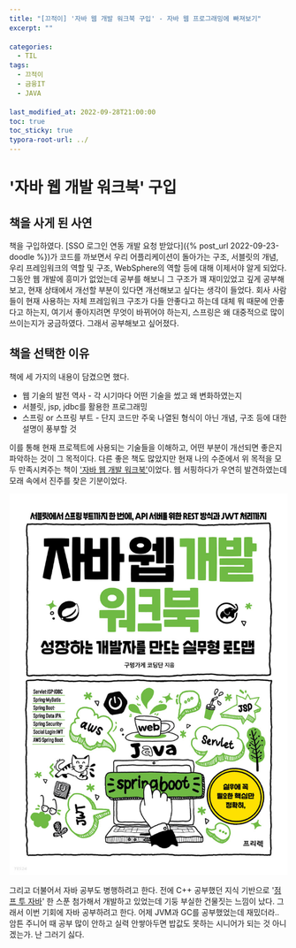 ```yaml
---
title: "[끄적이] '자바 웹 개발 워크북 구입' - 자바 웹 프로그래밍에 빠져보기"
excerpt: ""

categories:
  - TIL
tags:
  - 끄적이
  - 금융IT
  - JAVA
 
last_modified_at: 2022-09-28T21:00:00
toc: true
toc_sticky: true
typora-root-url: ../
---
```




# '자바 웹 개발 워크북' 구입

## 책을 사게 된 사연

책을 구입하였다. [SSO 로그인 연동 개발 요청 받았다]({% post_url 2022-09-23-doodle %})가 코드를 까보면서 우리 어플리케이션이 돌아가는 구조, 서블릿의 개념, 우리 프레임워크의 역할 및 구조, WebSphere의 역할 등에 대해 이제서야 알게 되었다. 그동안 웹 개발에 흥미가 없었는데 공부를 해보니 그 구조가 꽤 재미있었고 깊게 공부해보고, 현재 상태에서 개선할 부분이 있다면 개선해보고 싶다는 생각이 들었다. 회사 사람들이 현재 사용하는 자체 프레임워크 구조가 다들 안좋다고 하는데 대체 뭐 때문에 안좋다고 하는지, 여기서 좋아지려면 무엇이 바뀌어야 하는지, 스프링은 왜 대중적으로 많이 쓰이는지가 궁금하였다. 그래서 공부해보고 싶어졌다. 



## 책을 선택한 이유 

책에 세 가지의 내용이 담겼으면 했다.

- 웹 기술의 발전 역사 - 각 시기마다 어떤 기술을 썼고 왜 변화하였는지
- 서블릿, jsp, jdbc를 활용한 프로그래밍
- 스프링 or 스프링 부트 - 단지 코드만 주욱 나열된 형식이 아닌 개념, 구조 등에 대한 설명이 풍부할 것



이를 통해 현재 프로젝트에 사용되는 기술들을 이해하고, 어떤 부분이 개선되면 좋은지 파악하는 것이 그 목적이다. 다른 좋은 책도 많았지만 현재 나의 수준에서 위 목적을 모두 만족시켜주는 책이 ['자바 웹 개발 워크북'](http://www.yes24.com/Product/Goods/111136639)이었다. 웹 서핑하다가 우연히 발견하였는데 모래 속에서 진주를 찾은 기분이었다.

![자바 웹 개발 워크북](../assets/post_images/2022-09-28-doodle/XL.jpeg)



그리고 더불어서 자바 공부도 병행하려고 한다. 전에 C++ 공부했던 지식 기반으로 '[점프 투 자바](https://wikidocs.net/book/31)' 한 스푼 첨가해서 개발하고 있었는데 기둥 부실한 건물짓는 느낌이 났다. 그래서 이번 기회에 자바 공부하려고 한다. 어제 JVM과 GC를 공부했었는데 재밌더라.. 암튼 주니어 때 공부 많이 안하고 실력 안쌓아두면 밥값도 못하는 시니어가 되는 것 아니겠는가. 난 그러기 싫다.
